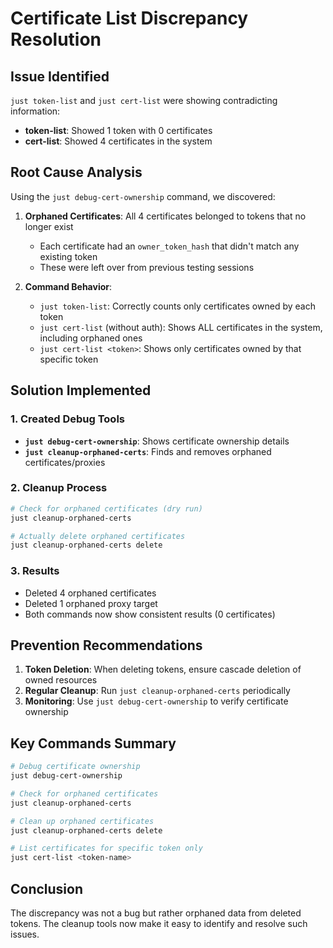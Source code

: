 # Certificate List Discrepancy Resolution

## Issue Identified
`just token-list` and `just cert-list` were showing contradicting information:
- **token-list**: Showed 1 token with 0 certificates
- **cert-list**: Showed 4 certificates in the system

## Root Cause Analysis
Using the `just debug-cert-ownership` command, we discovered:

1. **Orphaned Certificates**: All 4 certificates belonged to tokens that no longer exist
   - Each certificate had an `owner_token_hash` that didn't match any existing token
   - These were left over from previous testing sessions

2. **Command Behavior**:
   - `just token-list`: Correctly counts only certificates owned by each token
   - `just cert-list` (without auth): Shows ALL certificates in the system, including orphaned ones
   - `just cert-list <token>`: Shows only certificates owned by that specific token

## Solution Implemented

### 1. Created Debug Tools
- **`just debug-cert-ownership`**: Shows certificate ownership details
- **`just cleanup-orphaned-certs`**: Finds and removes orphaned certificates/proxies

### 2. Cleanup Process
```bash
# Check for orphaned certificates (dry run)
just cleanup-orphaned-certs

# Actually delete orphaned certificates
just cleanup-orphaned-certs delete
```

### 3. Results
- Deleted 4 orphaned certificates
- Deleted 1 orphaned proxy target
- Both commands now show consistent results (0 certificates)

## Prevention Recommendations

1. **Token Deletion**: When deleting tokens, ensure cascade deletion of owned resources
2. **Regular Cleanup**: Run `just cleanup-orphaned-certs` periodically
3. **Monitoring**: Use `just debug-cert-ownership` to verify certificate ownership

## Key Commands Summary
```bash
# Debug certificate ownership
just debug-cert-ownership

# Check for orphaned certificates
just cleanup-orphaned-certs

# Clean up orphaned certificates
just cleanup-orphaned-certs delete

# List certificates for specific token only
just cert-list <token-name>
```

## Conclusion
The discrepancy was not a bug but rather orphaned data from deleted tokens. The cleanup tools now make it easy to identify and resolve such issues.